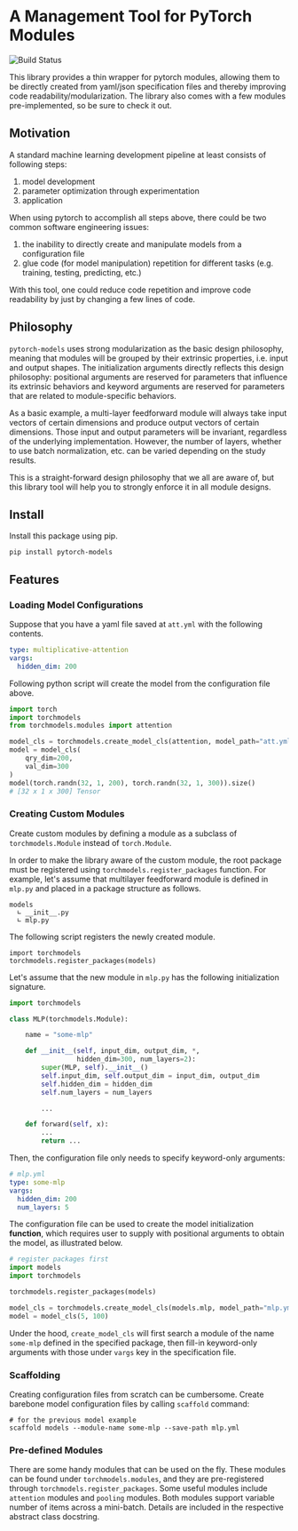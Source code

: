 # A Management Tool for PyTorch Modules #

![Build Status](https://travis-ci.com/kaniblu/pytorch-models.svg?branch=master)

This library provides a thin wrapper for pytorch modules, allowing them to be 
directly created from yaml/json specification files and thereby improving code
readability/modularization. The library also comes with a few modules 
pre-implemented, so be sure to check it out. 


## Motivation ##

A standard machine learning development pipeline at least consists of following
steps:

  1. model development
  2. parameter optimization through experimentation
  3. application

When using pytorch to accomplish all steps above, there could be two 
common software engineering issues:

  1. the inability to directly create and manipulate models from a configuration
     file
  2. glue code (for model manipulation) repetition for different tasks 
     (e.g. training, testing, predicting, etc.)
     
With this tool, one could reduce code repetition and improve code readability
by just by changing a few lines of code.
 

## Philosophy ##

`pytorch-models` uses strong modularization as the basic design philosophy, 
 meaning that modules will be grouped by their extrinsic properties, i.e.
 input and output shapes. The initialization arguments directly reflects this
 design philosophy: positional arguments are reserved for parameters that 
 influence its extrinsic behaviors and keyword arguments are reserved for 
 parameters that are related to module-specific behaviors. 
 
 As a basic example, a multi-layer feedforward module will always take 
 input vectors of certain dimensions and produce output vectors of certain
 dimensions. Those input and output parameters will be invariant, regardless
 of the underlying implementation. However, the number of layers, whether to use
 batch normalization, etc. can be varied depending on the study results. 
 
 This is a straight-forward design philosophy that we all are aware of, but this library tool will help you to strongly enforce it in all module designs. 
 
 
## Install ##

Install this package using pip.

    pip install pytorch-models


## Features ##

### Loading Model Configurations ###

Suppose that you have a yaml file saved at `att.yml` with the following 
contents.

```yaml
type: multiplicative-attention
vargs:
  hidden_dim: 200
```

Following python script will create the model from the configuration file above.

```python
import torch
import torchmodels
from torchmodels.modules import attention

model_cls = torchmodels.create_model_cls(attention, model_path="att.yml")
model = model_cls(
    qry_dim=200,
    val_dim=300
)
model(torch.randn(32, 1, 200), torch.randn(32, 1, 300)).size()
# [32 x 1 x 300] Tensor

```

### Creating Custom Modules ###

Create custom modules by defining a module as a subclass of `torchmodels.Module`
instead of `torch.Module`. 

In order to make the library aware of the custom module, the root package must 
be registered using `torchmodels.register_packages` function. For example, let's
assume that multilayer feedforward module is defined in `mlp.py` and placed in
a package structure as follows.

```
models
  ∟ __init__.py
  ∟ mlp.py
```

The following script registers the newly created module.

```
import torchmodels
torchmodels.register_packages(models)
```
    
Let's assume that the new module in `mlp.py` has the following initialization 
signature.

```python
import torchmodels

class MLP(torchmodels.Module):

    name = "some-mlp"

    def __init__(self, input_dim, output_dim, *, 
                 hidden_dim=300, num_layers=2):
        super(MLP, self).__init__()
        self.input_dim, self.output_dim = input_dim, output_dim
        self.hidden_dim = hidden_dim
        self.num_layers = num_layers

        ...

    def forward(self, x):
        ...
        return ...
```

Then, the configuration file only needs to specify keyword-only arguments:

```yaml
# mlp.yml
type: some-mlp
vargs:
  hidden_dim: 200
  num_layers: 5
```

The configuration file can be used to create the model initialization
**function**, which requires user to supply with positional arguments to obtain
the model, as illustrated below.

```python
# register packages first
import models
import torchmodels

torchmodels.register_packages(models)

model_cls = torchmodels.create_model_cls(models.mlp, model_path="mlp.yml")
model = model_cls(5, 100)
```

Under the hood, `create_model_cls` will first search a module of the name
`some-mlp` defined in the specified package, then fill-in keyword-only arguments
with those under `vargs` key in the specification file.

### Scaffolding ###

Creating configuration files from scratch can be cumbersome. Create barebone model configuration files by calling `scaffold` command:

```
# for the previous model example
scaffold models --module-name some-mlp --save-path mlp.yml
```

### Pre-defined Modules ###

There are some handy modules that can be used on the fly. These
modules can be found under `torchmodels.modules`, and they are 
pre-registered through `torchmodels.register_packages`. Some useful
modules include `attention` modules and `pooling` modules. Both 
modules support variable number of items across a mini-batch. Details
are included in the respective abstract class docstring.

